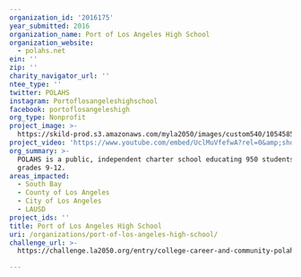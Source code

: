 ```yaml
---
organization_id: '2016175'
year_submitted: 2016
organization_name: Port of Los Angeles High School
organization_website:
  - polahs.net
ein: ''
zip: ''
charity_navigator_url: ''
ntee_type: ''
twitter: POLAHS
instagram: Portoflosangeleshighschool
facebook: portoflosangeleshigh
org_type: Nonprofit
project_image: >-
  https://skild-prod.s3.amazonaws.com/myla2050/images/custom540/1054585155741-team89.jpg
project_video: 'https://www.youtube.com/embed/UclMuVfefwA?rel=0&amp;showinfo=0'
org_summary: >-
  POLAHS is a public, independent charter school educating 950 students in
  grades 9-12.
areas_impacted:
  - South Bay
  - County of Los Angeles
  - City of Los Angeles
  - LAUSD
project_ids: ''
title: Port of Los Angeles High School
uri: /organizations/port-of-los-angeles-high-school/
challenge_url: >-
  https://challenge.la2050.org/entry/college-career-and-community-polahs-career-technical-education-cte-program

---
```

